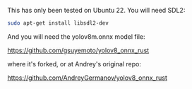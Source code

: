 This has only been tested on Ubuntu 22. You will need SDL2:

```bash
sudo apt-get install libsdl2-dev
```

And you will need the yolov8m.onnx model file:

https://github.com/gsuyemoto/yolov8_onnx_rust

where it's forked, or at Andrey's original repo:

https://github.com/AndreyGermanov/yolov8_onnx_rust


